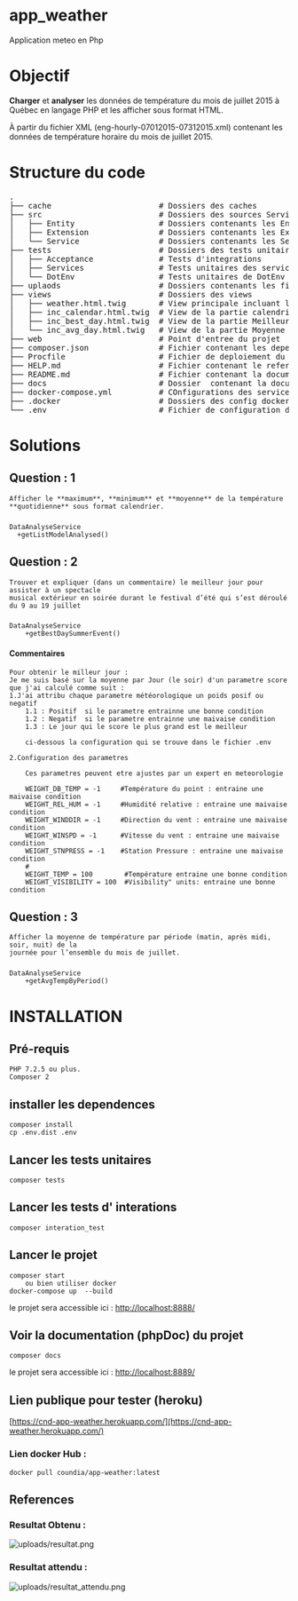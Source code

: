# app_weather

Application meteo en Php 

# Objectif

**Charger** et **analyser** les données de température du mois de juillet 2015 à Québec en langage PHP et les afficher
sous format HTML.

À partir du fichier XML (eng-hourly-07012015-07312015.xml) contenant les données de température horaire du mois de
juillet 2015.

# Structure du code
<pre>
.
├── cache                       # Dossiers des caches        
├── src                         # Dossiers des sources Service ,Entity et Extensions Twig 
│   ├── Entity                  # Dossiers contenants les Entites 
│   ├── Extension               # Dossiers contenants les Extensions (twig) 
│   └── Service                 # Dossiers contenants les Services 
├── tests                       # Dossiers des tests unitaires et integrations
│   ├── Acceptance              # Tests d'integrations
│   ├── Services                # Tests unitaires des services
│   └── DotEnv                  # Tests unitaires de DotEnv .env (chargement fichier de parametres)
├── uplaods                     # Dossiers contenants les fichiers XML etc..
├── views                       # Dossiers des views  
│   ├── weather.html.twig       # View principale incluant les autres templates
│   ├── inc_calendar.html.twig  # View de la partie calendrier : Température Quotidienne
│   ├── inc_best_day.html.twig  # View de la partie Meilleur jour pour aller au festival d'été
│   └── inc_avg_day.html.twig   # View de la partie Moyenne par pérode de la journée
├── web                         # Point d'entree du projet
├── composer.json               # Fichier contenant les dependances  du projet
├── Procfile                    # Fichier de deploiement du cloud heroku
├── HELP.md                     # Fichier contenant le reference des dependances utilisees 
├── README.md                   # Fichier contenant la documentation du projet
├── docs                        # Dossier  contenant la documentation du code (phpDoc)
├── docker-compose.yml          # COnfigurations des services docker (php)
├── .docker                     # Dossiers des config docker  
└── .env                        # Fichier de configuration des parametres du projet
</pre>

# Solutions 

## Question : 1
    Afficher le **maximum**, **minimum** et **moyenne** de la température **quotidienne** sous format calendrier.

### 

    DataAnalyseService 
      +getListModelAnalysed()

## Question : 2
    Trouver et expliquer (dans un commentaire) le meilleur jour pour assister à un spectacle
    musical extérieur en soirée durant le festival d’été qui s’est déroulé du 9 au 19 juillet

### 

    DataAnalyseService
        +getBestDaySummerEvent()

#### Commentaires
    Pour obtenir le milleur jour : 
    Je me suis basé sur la moyenne par Jour (le soir) d'un parametre score que j'ai calculé comme suit :
    1.J'ai attribu chaque parametre météorologique un poids posif ou negatif
        1.1 : Positif  si le parametre entrainne une bonne condition 
        1.2 : Negatif  si le parametre entrainne une maivaise condition 
        1.3 : Le jour qui le score le plus grand est le meilleur

        ci-dessous la configuration qui se trouve dans le fichier .env

    2.Configuration des parametres 

        Ces parametres peuvent etre ajustes par un expert en meteorologie

        WEIGHT_DB_TEMP = -1     #Température du point : entraine une maivaise condition
        WEIGHT_REL_HUM = -1     #Humidité relative : entraine une maivaise condition
        WEIGHT_WINDDIR = -1     #Direction du vent : entraine une maivaise condition
        WEIGHT_WINSPD = -1      #Vitesse du vent : entraine une maivaise condition
        WEIGHT_STNPRESS = -1    #Station Pressure : entraine une maivaise condition
        # 
        WEIGHT_TEMP = 100        #Température entraine une bonne condition
        WEIGHT_VISIBILITY = 100  #Visibility" units: entraine une bonne condition
 
## Question : 3
    Afficher la moyenne de température par période (matin, après midi, soir, nuit) de la
    journée pour l’ensemble du mois de juillet.

### 

    DataAnalyseService
        +getAvgTempByPeriod()


# INSTALLATION

## Pré-requis
    PHP 7.2.5 ou plus.
    Composer 2 
## installer les dependences

    composer install
    cp .env.dist .env

## Lancer les tests unitaires
    composer tests

## Lancer les tests d' interations
    composer interation_test

## Lancer le projet
    composer start 
        ou bien utiliser docker
    docker-compose up  --build
le projet sera accessible ici :  [http://localhost:8888/](http://localhost:8888/)

## Voir la documentation (phpDoc) du  projet
    composer docs 
le projet sera accessible ici :  [http://localhost:8889/](http://localhost:8889/)

## Lien publique pour tester (heroku)

[https://cnd-app-weather.herokuapp.com/](https://cnd-app-weather.herokuapp.com/)

###  Lien  docker Hub : 
    docker pull coundia/app-weather:latest

## References 

### Resultat Obtenu  :

![uploads/resultat.png](uploads/resultat.png)
### Resultat attendu :

![uploads/resultat_attendu.png](uploads/resultat_attendu.png)